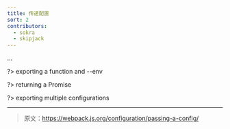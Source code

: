 ```yaml
---
title: 传递配置
sort: 2
contributors:
  - sokra
  - skipjack
---
```


...

?> exporting a function and --env

?> returning a Promise

?> exporting multiple configurations

***

> 原文：https://webpack.js.org/configuration/passing-a-config/